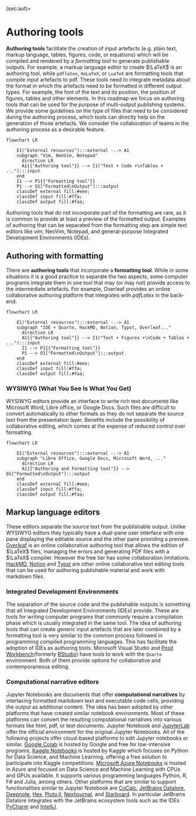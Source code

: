 (sec:aut)=
# Authoring tools

**Authoring tools** facilitate the creation of input artefacts (e.g. plain
text, markup language, tables, figures, code, or equations) which will be
compiled and rendered by a _formatting tool_ to generate publishable outputs.
For example, a markup language editor to create $\LaTeX$ is an authoring tool,
while `pdflatex`, `XeLaTeX`, or `LuaTeX` are formatting tools that compile
input artefacts to pdf. These tools need to integrate metadata about the format
in which the artefacts need to be formatted in different output types.
For example, the font of the text and its position, the position of figures,
tables and other elements. In this roadmap we focus on authoring tools that
can be used for the purpose of multi-output publishing systems. We provide some
guidelines on the type of files that need to be considered during the authoring
process, which tools can directly help on the generation of those artefacts. We
consider the collaboration of teams in the authoring process as a desirable
feature.

```{mermaid}
flowchart LR
  
    E1("External resources"):::external -.-> A1
    subgraph "Vim, NeoVim, Notepad" 
      direction LR
      A1{{"Authoring tool"}} --> I1("Text + Code +\nTables + ..."):::input
    end
    I1 --> P1{{"Formatting tool"}}
    P1 --> O1["Formatted\nOutput"]:::output
    classDef external fill:#eee;
    classDef input fill:#ffa;
    classDef output fill:#faa;
```

Authoring tools that do not incorporate part of the formatting are rare, as it
is common to provide at least a preview of the formatted output.
Examples of authoring that can be separated from the formatting step are simple
text editors like vim, NeoVim, Notepad, and general-purpose Integrated
Development Environments (IDEs).

## Authoring with formatting

There are **authoring tools** that incorporate a **formatting tool**.  While in
some situations it is a good practice to separate the two aspects, some
computer programs integrate them in one tool that may (or may not) provide
access to the intermediate artefacts. For example, Overleaf
provides an online collaborative authoring platform that integrates with
_pdfLatex_ in the back-end. 

```{mermaid}
flowchart LR
  
    E1("External resources"):::external -.-> A1
    subgraph "IDE + Quarto, HackMD, Notion, Typst, Overleaf..." 
      direction LR
      A1{{"Authoring tool"}} --> I1("Text + Figures +\nCode + Tables + ..."):::input
      I1 --> P1{{"Formatting tool"}}
      P1 --> O1["Formatted\nOutput"]:::output
    end
    classDef external fill:#eee;
    classDef input fill:#ffa;
    classDef output fill:#faa;
```

### WYSIWYG (What You See Is What You Get)

WYSIWYG editors provide an interface to write rich text
documents like Microsoft Word, Libre office, or Google Docs. Such
files are difficult to convert automatically to other formats as they do not
separate the source text from the presentation layer. Benefits include
the possibility of collaborative editing, which comes at the expense of reduced 
control over formatting.

```{mermaid}
flowchart LR
  
    E1("External resources"):::external -.-> A1
    subgraph "Libre Office, Google Docs, Microsoft Word, ..." 
      direction LR
      A1{{"Authoring and Formatting tool"}} --> O1["Formatted\nOutput"]:::output
    end
    classDef external fill:#eee;
    classDef input fill:#ffa;
    classDef output fill:#faa;
```


## Markup language editors

These editors separate the source text from the publishable output. 
Unlike WYSIWYG editors they typically have a 
dual-pane user interface with one pane displaying the editable source and 
the other pane providing a preview. 
[Overleaf](https://www.overleaf.com/) is an online collaborative
authoring tool that allows the edition of $\LaTeX$ files, managing the errors
and generating PDF files with a $\LaTeX$ compiler. However the free tier has
some collaboration limitations. [HackMD](https://hackmd.io/),
[Notion](https://www.notion.so/) and [Typst](https://typst.app/) are other
online collaborative text editing tools that can be used for authoring
publishable material and work with markdown files. 


### Integrated Development Environments

The separation of the source code and the publishable outputs is something that
all Integrated Development Environments (IDEs) provide. These are tools for
writing computer programs that commonly require a compilation phase which is
usually integrated in the same tool. The idea of authoring tools that can
create generic input artefacts that are later combined by a formatting tool
is very similar to the common process followed in programming compiled
programming languages. This has facilitate the adoption of IDEs as authoring
tools. Microsoft Visual Studio and [Posit
Workbench](https://posit.co/products/enterprise/workbench/)(formerly
[RStudio](https://posit.co/download/rstudio-desktop/)) have tools to work with
the `Quarto` environment. Both of them provide options for collaborative and 
contemporaneous editing.

### Computational narrative editors

Jupyter Notebooks are documents that offer **computational narratives** by
interlacing formatted markdown text and executable code cells, providing
the output as additional content. The idea has been adopted by other platforms
that have created similar notebook environments. Most of these platforms can
convert the resulting computational narratives into various formats like html,
pdf, or text documents. Jupyter Notebook and
[JupyterLab](https://jupyterlab.readthedocs.io/en/latest/) offer the official
environment for the original Jupyter Notebooks. All of the following projects
offer cloud-based platforms to edit Jupyter notebooks or similar. [Google
Colab](https://colab.research.google.com/) is hosted by
Google and free for low-intensive programs, [Kaggle
Notebooks](https://www.kaggle.com/notebooks) is 
hosted by Kaggle which focuses on Python for Data Science, and Machine
Learning, offering a free solution to participate into Kaggle competitions.
[Microsoft Azure Notebooks](https://notebooks.azure.com/) is hosted in Azure
and focused on Data Science and Machine Learning with
CPUs and GPUs available. It supports various programming languages Python, R,
F\# and Julia, among others. Other platforms that are similar to support
functionalities similar to Jupyter Notebook are [CoCalc](https://cocalc.com/),
[JetBrains Datalore](https://datalore.jetbrains.com/),
[Deepnote](https://deepnote.com/), [Hex](https://hex.tech/),
[Pluto.jl](https://plutojl.org/), [Nextjournal](https://nextjournal.com/), and
[Starboard](https://starboard.gg/).  In particular JetBrains Datalore
integrates with the JetBrains ecosystem tools such as the IDEs
[PyCharm](https://www.jetbrains.com/pycharm/) and
[IntelliJ](https://www.jetbrains.com/idea/).

